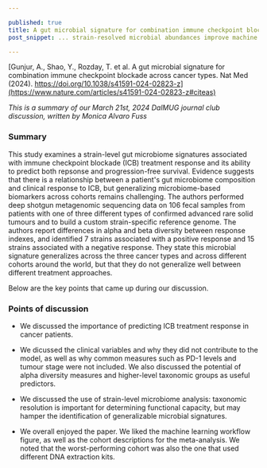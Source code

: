 ```yaml
---

published: true
title: A gut microbial signature for combination immune checkpoint blockade across cancer types
post_snippet: ... strain-resolved microbial abundances improve machine learning predictions of ICB response and 12-month progression-free survival ... development of gut microbiome diagnostics or therapeutics should be tailored according to ICB treatment regimen ...

---
```


[Gunjur, A., Shao, Y., Rozday, T. et al. A gut microbial signature for combination immune checkpoint blockade across cancer types. Nat Med (2024). https://doi.org/10.1038/s41591-024-02823-z](https://www.nature.com/articles/s41591-024-02823-z#citeas)

_This is a summary of our March 21st, 2024 DalMUG journal club discussion, written by Monica Alvaro Fuss_

### Summary

This study examines a strain-level gut microbiome signatures associated with immune checkpoint blockade (ICB) treatment response and its ability to predict both repsonse and progression-free survival. Evidence suggests that there is a relationship between a patient's gut microbiome composition and clinical response to ICB, but generalizing microbiome-based biomarkers across cohorts remains challenging. The authors performed deep shotgun metagenomic sequencing data on 106 fecal samples from patients with one of three different types of confirmed advanced rare solid tumours and to build a custom strain-specific reference genome. The authors report differences in alpha and beta diversity between response indexes, and identified 7 strains associated with a positive response and 15 strains associated with a negative response. They state this microbial signature generalizes across the three cancer types and across different cohorts around the world, but that they do not generalize well between different treatment approaches.

Below are the key points that came up during our discussion.

### Points of discussion

- We discussed the importance of predicting ICB treatment response in cancer patients.

- We dicussed the clinical variables and why they did not contribute to the model, as well as why common measures such as PD-1 levels and tumour stage were not included. We also discussed the potential of alpha diversity measures and higher-level taxonomic groups as useful predictors. 

- We discussed the use of strain-level microbiome analysis: taxonomic resolution is important for determining functional capacity, but may hamper the identification of generalizable microbial signatures.

- We overall enjoyed the paper. We liked the machine learning workflow figure, as well as the cohort descriptions for the meta-analysis. We noted that the worst-performing cohort was also the one that used different DNA extraction kits. 

